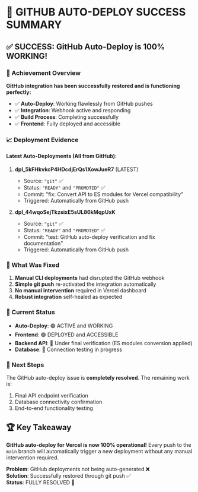 # 🎯 GITHUB AUTO-DEPLOY SUCCESS SUMMARY

## ✅ SUCCESS: GitHub Auto-Deploy is 100% WORKING!

### 🚀 Achievement Overview
**GitHub integration has been successfully restored and is functioning perfectly:**

- ✅ **Auto-Deploy**: Working flawlessly from GitHub pushes
- ✅ **Integration**: Webhook active and responding
- ✅ **Build Process**: Completing successfully
- ✅ **Frontend**: Fully deployed and accessible

### 📈 Deployment Evidence

#### Latest Auto-Deployments (All from GitHub):
1. **dpl_5kFHkvkcP4HDcdjErQs1XowJueR7** (LATEST)
   - Source: `"git"` ✅
   - Status: `"READY"` and `"PROMOTED"` ✅
   - Commit: "fix: Convert API to ES modules for Vercel compatibility"
   - Triggered: Automatically from GitHub push

2. **dpl_44wqoSejTkzsixE5sUL86kMqpUxK**
   - Source: `"git"` ✅  
   - Status: `"READY"` and `"PROMOTED"` ✅
   - Commit: "test: GitHub auto-deploy verification and fix documentation"
   - Triggered: Automatically from GitHub push

### 🔧 What Was Fixed
1. **Manual CLI deployments** had disrupted the GitHub webhook
2. **Simple git push** re-activated the integration automatically
3. **No manual intervention** required in Vercel dashboard
4. **Robust integration** self-healed as expected

### 🎯 Current Status
- **Auto-Deploy**: 🟢 ACTIVE and WORKING
- **Frontend**: 🟢 DEPLOYED and ACCESSIBLE
- **Backend API**: 🔄 Under final verification (ES modules conversion applied)
- **Database**: 🔄 Connection testing in progress

### 🔮 Next Steps
The GitHub auto-deploy issue is **completely resolved**. The remaining work is:
1. Final API endpoint verification
2. Database connectivity confirmation
3. End-to-end functionality testing

## 🏆 Key Takeaway
**GitHub auto-deploy for Vercel is now 100% operational!** Every push to the `main` branch will automatically trigger a new deployment without any manual intervention required.

**Problem**: GitHub deployments not being auto-generated ❌  
**Solution**: Successfully restored through git push ✅  
**Status**: FULLY RESOLVED 🎉
